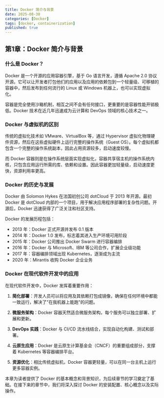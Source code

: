 ```yaml
---
title: Docker 简介与背景
date: 2025-08-30
categories: [Docker]
tags: [docker, containerization]
published: true
---
```


## 第1章：Docker 简介与背景

### 什么是 Docker？

Docker 是一个开源的应用容器引擎，基于 Go 语言开发，遵循 Apache 2.0 协议开源。它可以让开发者打包他们的应用以及应用的依赖包到一个轻量级、可移植的容器中，然后发布到任何流行的 Linux 或 Windows 机器上，也可以实现虚拟化。

容器是完全使用沙箱机制，相互之间不会有任何接口，更重要的是容器性能开销极低。Docker 技术在近几年迅速成为云计算和 DevOps 领域的核心技术之一。

### Docker 与虚拟机的区别

传统的虚拟化技术如 VMware、VirtualBox 等，通过 Hypervisor 虚拟化物理硬件资源，然后在这些虚拟硬件上运行完整的操作系统（Guest OS）。每个虚拟机都包含一个完整的操作系统副本，因此占用资源较多，启动速度较慢。

而 Docker 容器则是在操作系统层面实现虚拟化，容器共享宿主机的操作系统内核，只包含应用运行所需的库、依赖和设置。因此容器更加轻量级，启动速度更快，资源利用率更高。

### Docker 的历史与发展

Docker 由 Solomon Hykes 在法国初创公司 dotCloud 于 2013 年开源。最初 Docker 是 dotCloud 内部的一个项目，用于解决应用程序部署的复杂性问题。开源后，Docker 迅速获得了广泛关注和社区支持。

Docker 的发展历程包括：
- 2013 年：Docker 正式开源并发布 0.1 版本
- 2014 年：Docker 1.0 发布，标志着其进入生产环境可用阶段
- 2015 年：Docker 公司推出 Docker Swarm 进行容器编排
- 2016 年：Docker 与 Microsoft、IBM 等公司合作，扩展企业级功能
- 2017 年：容器编排领域出现 Kubernetes，逐渐成为主流
- 2020 年：Mirantis 收购 Docker 企业业务

### Docker 在现代软件开发中的应用

在现代软件开发中，Docker 发挥着重要作用：

1. **简化部署**：开发人员可以将应用及其依赖打包成镜像，确保在任何环境中都能一致运行，解决了"在我机器上能跑"的问题。

2. **微服务架构**：Docker 容器天然适合微服务架构，每个服务可以独立部署、扩展和更新。

3. **DevOps 实践**：Docker 与 CI/CD 流水线结合，实现自动化构建、测试和部署。

4. **云原生应用**：Docker 是云原生计算基金会（CNCF）的重要组成部分，支撑着 Kubernetes 等容器编排平台。

5. **资源优化**：相比传统虚拟机，Docker 容器更轻量，可以在同一台主机上运行更多容器实例。

本章为读者提供了 Docker 的基本概念和背景知识，为后续章节的学习奠定了基础。在接下来的章节中，我们将深入探讨 Docker 的安装配置、核心概念以及实际操作。